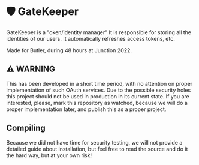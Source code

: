 # 🛡️ GateKeeper

GateKeeper is a "oken/identity manager" It is responsible for storing all the identities of our users.
It automatically refreshes access tokens, etc.

Made for Butler, during 48 hours at Junction 2022.

## ⚠️ WARNING
This has been developed in a short time period, with no attention on proper implementation of such OAuth services.
Due to the possible security holes this project should not be used in production in its current state.
If you are interested, please, mark this repository as watched, because we will do a proper implementation later, and publish this as a proper project.

## Compiling
Because we did not have time for security testing, we will not provide a detailed guide about installation, but feel free to read the source and do it the hard way, but at your own risk!
